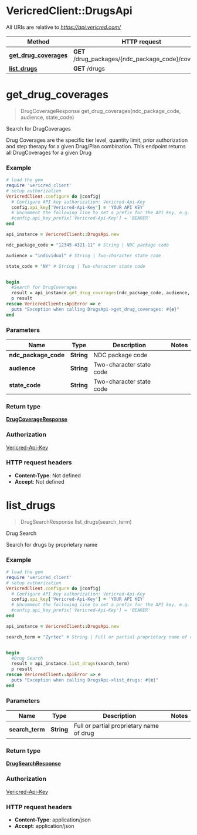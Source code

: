 # VericredClient::DrugsApi

All URIs are relative to *https://api.vericred.com/*

Method | HTTP request | Description
------------- | ------------- | -------------
[**get_drug_coverages**](DrugsApi.md#get_drug_coverages) | **GET** /drug_packages/{ndc_package_code}/coverages | Search for DrugCoverages
[**list_drugs**](DrugsApi.md#list_drugs) | **GET** /drugs | Drug Search


# **get_drug_coverages**
> DrugCoverageResponse get_drug_coverages(ndc_package_code, audience, state_code)

Search for DrugCoverages

Drug Coverages are the specific tier level, quantity limit, prior
authorization and step therapy for a given Drug/Plan combination. This endpoint
returns all DrugCoverages for a given Drug

### Example
```ruby
# load the gem
require 'vericred_client'
# setup authorization 
VericredClient.configure do |config|
  # Configure API key authorization: Vericred-Api-Key
  config.api_key['Vericred-Api-Key'] = 'YOUR API KEY'
  # Uncomment the following line to set a prefix for the API key, e.g. 'BEARER' (defaults to nil)
  #config.api_key_prefix['Vericred-Api-Key'] = 'BEARER'
end

api_instance = VericredClient::DrugsApi.new

ndc_package_code = "12345-4321-11" # String | NDC package code

audience = "individual" # String | Two-character state code

state_code = "NY" # String | Two-character state code


begin
  #Search for DrugCoverages
  result = api_instance.get_drug_coverages(ndc_package_code, audience, state_code)
  p result
rescue VericredClient::ApiError => e
  puts "Exception when calling DrugsApi->get_drug_coverages: #{e}"
end
```

### Parameters

Name | Type | Description  | Notes
------------- | ------------- | ------------- | -------------
 **ndc_package_code** | **String**| NDC package code | 
 **audience** | **String**| Two-character state code | 
 **state_code** | **String**| Two-character state code | 

### Return type

[**DrugCoverageResponse**](DrugCoverageResponse.md)

### Authorization

[Vericred-Api-Key](../README.md#Vericred-Api-Key)

### HTTP request headers

 - **Content-Type**: Not defined
 - **Accept**: Not defined



# **list_drugs**
> DrugSearchResponse list_drugs(search_term)

Drug Search

Search for drugs by proprietary name

### Example
```ruby
# load the gem
require 'vericred_client'
# setup authorization 
VericredClient.configure do |config|
  # Configure API key authorization: Vericred-Api-Key
  config.api_key['Vericred-Api-Key'] = 'YOUR API KEY'
  # Uncomment the following line to set a prefix for the API key, e.g. 'BEARER' (defaults to nil)
  #config.api_key_prefix['Vericred-Api-Key'] = 'BEARER'
end

api_instance = VericredClient::DrugsApi.new

search_term = "Zyrtec" # String | Full or partial proprietary name of drug


begin
  #Drug Search
  result = api_instance.list_drugs(search_term)
  p result
rescue VericredClient::ApiError => e
  puts "Exception when calling DrugsApi->list_drugs: #{e}"
end
```

### Parameters

Name | Type | Description  | Notes
------------- | ------------- | ------------- | -------------
 **search_term** | **String**| Full or partial proprietary name of drug | 

### Return type

[**DrugSearchResponse**](DrugSearchResponse.md)

### Authorization

[Vericred-Api-Key](../README.md#Vericred-Api-Key)

### HTTP request headers

 - **Content-Type**: application/json
 - **Accept**: application/json



